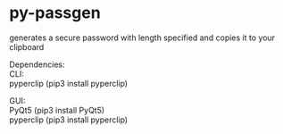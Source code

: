# py-passgen
generates a secure password with length specified and copies it to your clipboard

Dependencies:  
CLI:  
pyperclip (pip3 install pyperclip) 

GUI:  
PyQt5 (pip3 install PyQt5)  
pyperclip (pip3 install pyperclip)
